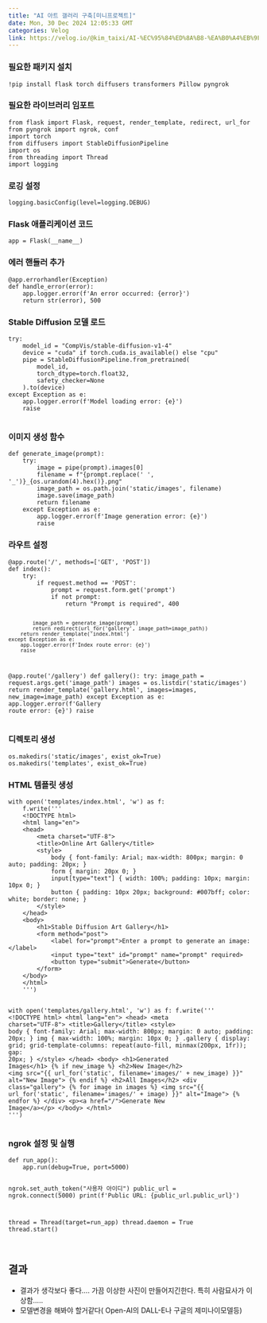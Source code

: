 ```yaml
---
title: "AI 아트 갤러리 구축[미니프로젝트]"
date: Mon, 30 Dec 2024 12:05:33 GMT
categories: Velog
link: https://velog.io/@kim_taixi/AI-%EC%95%84%ED%8A%B8-%EA%B0%A4%EB%9F%AC%EB%A6%AC-%EA%B5%AC%EC%B6%95%EB%AF%B8%EB%8B%88%ED%94%84%EB%A1%9C%EC%A0%9D%ED%8A%B8
---
```


<h3 id="필요한-패키지-설치">필요한 패키지 설치</h3>
<pre><code class="language-python">!pip install flask torch diffusers transformers Pillow pyngrok</code></pre>
<h3 id="필요한-라이브러리-임포트">필요한 라이브러리 임포트</h3>
<pre><code class="language-python">from flask import Flask, request, render_template, redirect, url_for
from pyngrok import ngrok, conf
import torch
from diffusers import StableDiffusionPipeline
import os
from threading import Thread
import logging</code></pre>
<h3 id="로깅-설정">로깅 설정</h3>
<pre><code class="language-python">logging.basicConfig(level=logging.DEBUG)</code></pre>
<h3 id="flask-애플리케이션-코드">Flask 애플리케이션 코드</h3>
<pre><code class="language-python">app = Flask(__name__)</code></pre>
<h3 id="에러-핸들러-추가">에러 핸들러 추가</h3>
<pre><code class="language-python">@app.errorhandler(Exception)
def handle_error(error):
    app.logger.error(f'An error occurred: {error}')
    return str(error), 500</code></pre>
<h3 id="stable-diffusion-모델-로드">Stable Diffusion 모델 로드</h3>
<pre><code class="language-python">try:
    model_id = &quot;CompVis/stable-diffusion-v1-4&quot;
    device = &quot;cuda&quot; if torch.cuda.is_available() else &quot;cpu&quot;
    pipe = StableDiffusionPipeline.from_pretrained(
        model_id,
        torch_dtype=torch.float32,  
        safety_checker=None  
    ).to(device)
except Exception as e:
    app.logger.error(f'Model loading error: {e}')
    raise</code></pre>
<p><img alt="" src="https://velog.velcdn.com/images/kim_taixi/post/b7cd3f50-d640-4db3-b7ae-4b442dacd26d/image.png" /></p>
<h3 id="이미지-생성-함수">이미지 생성 함수</h3>
<pre><code class="language-python">def generate_image(prompt):
    try:
        image = pipe(prompt).images[0]
        filename = f&quot;{prompt.replace(' ', '_')}_{os.urandom(4).hex()}.png&quot;
        image_path = os.path.join('static/images', filename)
        image.save(image_path)
        return filename
    except Exception as e:
        app.logger.error(f'Image generation error: {e}')
        raise</code></pre>
<h3 id="라우트-설정">라우트 설정</h3>
<pre><code class="language-python">@app.route('/', methods=['GET', 'POST'])
def index():
    try:
        if request.method == 'POST':
            prompt = request.form.get('prompt')
            if not prompt:
                return &quot;Prompt is required&quot;, 400

            image_path = generate_image(prompt)
            return redirect(url_for('gallery', image_path=image_path))
        return render_template('index.html')
    except Exception as e:
        app.logger.error(f'Index route error: {e}')
        raise

@app.route('/gallery')
def gallery():
    try:
        image_path = request.args.get('image_path')
        images = os.listdir('static/images')
        return render_template('gallery.html', images=images, new_image=image_path)
    except Exception as e:
        app.logger.error(f'Gallery route error: {e}')
        raise</code></pre>
<h3 id="디렉토리-생성">디렉토리 생성</h3>
<pre><code class="language-python">os.makedirs('static/images', exist_ok=True)
os.makedirs('templates', exist_ok=True)</code></pre>
<h3 id="html-템플릿-생성">HTML 템플릿 생성</h3>
<pre><code class="language-html">with open('templates/index.html', 'w') as f:
    f.write('''
    &lt;!DOCTYPE html&gt;
    &lt;html lang=&quot;en&quot;&gt;
    &lt;head&gt;
        &lt;meta charset=&quot;UTF-8&quot;&gt;
        &lt;title&gt;Online Art Gallery&lt;/title&gt;
        &lt;style&gt;
            body { font-family: Arial; max-width: 800px; margin: 0 auto; padding: 20px; }
            form { margin: 20px 0; }
            input[type=&quot;text&quot;] { width: 100%; padding: 10px; margin: 10px 0; }
            button { padding: 10px 20px; background: #007bff; color: white; border: none; }
        &lt;/style&gt;
    &lt;/head&gt;
    &lt;body&gt;
        &lt;h1&gt;Stable Diffusion Art Gallery&lt;/h1&gt;
        &lt;form method=&quot;post&quot;&gt;
            &lt;label for=&quot;prompt&quot;&gt;Enter a prompt to generate an image:&lt;/label&gt;
            &lt;input type=&quot;text&quot; id=&quot;prompt&quot; name=&quot;prompt&quot; required&gt;
            &lt;button type=&quot;submit&quot;&gt;Generate&lt;/button&gt;
        &lt;/form&gt;
    &lt;/body&gt;
    &lt;/html&gt;
    ''')

with open('templates/gallery.html', 'w') as f:
    f.write('''
    &lt;!DOCTYPE html&gt;
    &lt;html lang=&quot;en&quot;&gt;
    &lt;head&gt;
        &lt;meta charset=&quot;UTF-8&quot;&gt;
        &lt;title&gt;Gallery&lt;/title&gt;
        &lt;style&gt;
            body { font-family: Arial; max-width: 800px; margin: 0 auto; padding: 20px; }
            img { max-width: 100%; margin: 10px 0; }
            .gallery { display: grid; grid-template-columns: repeat(auto-fill, minmax(200px, 1fr)); gap: 20px; }
        &lt;/style&gt;
    &lt;/head&gt;
    &lt;body&gt;
        &lt;h1&gt;Generated Images&lt;/h1&gt;
        {% if new_image %}
            &lt;h2&gt;New Image&lt;/h2&gt;
            &lt;img src=&quot;{{ url_for('static', filename='images/' + new_image) }}&quot; alt=&quot;New Image&quot;&gt;
        {% endif %}
        &lt;h2&gt;All Images&lt;/h2&gt;
        &lt;div class=&quot;gallery&quot;&gt;
            {% for image in images %}
                &lt;img src=&quot;{{ url_for('static', filename='images/' + image) }}&quot; alt=&quot;Image&quot;&gt;
            {% endfor %}
        &lt;/div&gt;
        &lt;p&gt;&lt;a href=&quot;/&quot;&gt;Generate New Image&lt;/a&gt;&lt;/p&gt;
    &lt;/body&gt;
    &lt;/html&gt;
    ''')</code></pre>
<h3 id="ngrok-설정-및-실행">ngrok 설정 및 실행</h3>
<pre><code class="language-python">def run_app():
    app.run(debug=True, port=5000)

ngrok.set_auth_token(&quot;사용자 아이디&quot;)
public_url = ngrok.connect(5000)
print(f'Public URL: {public_url.public_url}')

thread = Thread(target=run_app)
thread.daemon = True
thread.start()</code></pre>
<p><img alt="" src="https://velog.velcdn.com/images/kim_taixi/post/ab10db5c-963e-4611-9952-e820a8566426/image.png" /></p>
<h2 id="결과">결과</h2>
<ul>
<li>결과가 생각보다 좋다…. 가끔 이상한 사진이 만들어지긴한다. 특히 사람묘사가 이상함…..</li>
<li>모델변경을 해봐야 할거같다( Open-AI의 DALL-E나 구글의 제미나이모델등)</li>
</ul>
